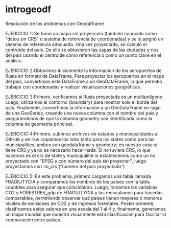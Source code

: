 # introgeodf
Resolución de los problemas con Geodatframe


EJERCICIO 1: Se tomó un mapa sin proyección (también conocido como "datos sin CRS" o sistema de referencia de coordenadas) y se le asignó un sistema de referencia adecuado. Una vez proyectado, se calculó el centroide del país. De ello se obtuvieron las capas de las ciudades y ríos del país usando el centroide como referencia o como un punto clave en el análisis.


EJERCICIO 2:Obtuvimos inicialmente la informacion de los aeropuertos de Rusia  en formato de DataFrame. Para proyectar los aeropuertos en el mapa del país, convertimos este DataFrame a un GeoDataFrame, lo que permitió trabajar con coordenadas y realizar visualizaciones geográficas.


EJERCICIO 3:Primero, verificamos si Rusia proyectada es un multipolígono. Luego, utilizamos el contorno (boundary) para mostrar solo el borde del país. Finalmente, convertimos la información a un GeoDataFrame en lugar de una GeoSeries, creando una nueva columna con el nombre del país y asegurándonos de que la columna geometry sea identificada como la columna de geometría principal.


EJERCICIO 4:Primero, subimos archivos de estados y municipalidades al GitHub y en raw copiamos los links tanto para los states como para las municipalities; ambos son geodataframe y geometry; en nuestro caso sí tiene CRS y ya no es necesario hacer nada. Si no tuviera CRS, lo que hacemos es el crs de state y municipalitie lo establecemos como un no proyectado con "EPSG y con número del país sin proyectar", luego proyectamos con .to_crs ("número del país proyectado")


EJERCICIO 5: En este problema, primero cargamos una tabla llamada FRAGILITYCIA y comparamos los nombres de los países con la tabla countries para asegurar que coincidieran. Luego, tomamos las variables CO2 y FORESTREV_gdp de FRAGILITYCIA y las reescalamos para hacerlas comparables, permitiendo observar qué países tienen mayores o menores niveles de emisiones de CO2 y de ingresos forestales. Posteriormente, clasificamos estos valores en una escala del 1 al 4 y, finalmente, generamos un mapa mundial que muestra visualmente esta clasificación para facilitar la comparación entre países.
